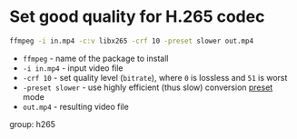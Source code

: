 # Set good quality for H.265 codec

```bash
ffmpeg -i in.mp4 -c:v libx265 -crf 10 -preset slower out.mp4
```

- `ffmpeg` - name of the package to install
- `-i in.mp4` - input video file
- `-crf 10` - set quality level (`bitrate`), where `0` is lossless and `51` is worst
- `-preset slower` - use highly efficient (thus slow) conversion [preset](/ffmpeg/how-to-use-presets) mode
- `out.mp4` - resulting video file

group: h265


